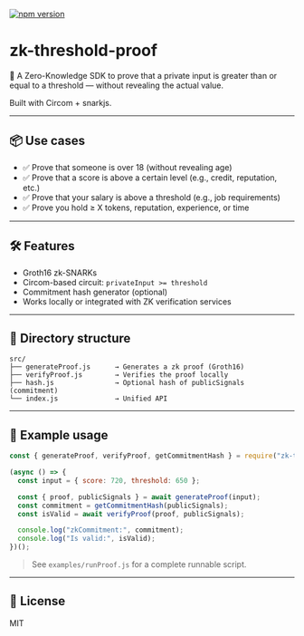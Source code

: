[![npm version](https://img.shields.io/npm/v/zk-threshold-proof.svg)](https://www.npmjs.com/package/zk-threshold-proof)

# zk-threshold-proof

🔐 A Zero-Knowledge SDK to prove that a private input is greater than or equal to a threshold — without revealing the actual value.

Built with Circom + snarkjs.

---

## 📦 Use cases

- ✅ Prove that someone is over 18 (without revealing age)
- ✅ Prove that a score is above a certain level (e.g., credit, reputation, etc.)
- ✅ Prove that your salary is above a threshold (e.g., job requirements)
- ✅ Prove you hold ≥ X tokens, reputation, experience, or time

---

## 🛠️ Features

- Groth16 zk-SNARKs
- Circom-based circuit: `privateInput >= threshold`
- Commitment hash generator (optional)
- Works locally or integrated with ZK verification services

---

## 📁 Directory structure

```
src/
├── generateProof.js      → Generates a zk proof (Groth16)
├── verifyProof.js        → Verifies the proof locally
├── hash.js               → Optional hash of publicSignals (commitment)
└── index.js              → Unified API
```

---

## 🚀 Example usage

```js
const { generateProof, verifyProof, getCommitmentHash } = require("zk-threshold-proof");

(async () => {
  const input = { score: 720, threshold: 650 };

  const { proof, publicSignals } = await generateProof(input);
  const commitment = getCommitmentHash(publicSignals);
  const isValid = await verifyProof(proof, publicSignals);

  console.log("zkCommitment:", commitment);
  console.log("Is valid:", isValid);
})();
```

> See `examples/runProof.js` for a complete runnable script.

---

## 📄 License

MIT
